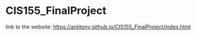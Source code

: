 # CIS155_FinalProject

link to the website: https://antitony.github.io/CIS155_FinalProject/index.html 
